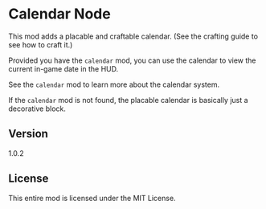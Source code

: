 # Calendar Node

This mod adds a placable and craftable calendar.
(See the crafting guide to see how to craft it.)

Provided you have the `calendar` mod, you can use the calendar to view
the current in-game date in the HUD.

See the `calendar` mod to learn more about the calendar system.

If the `calendar` mod is not found, the placable calendar is basically just
a decorative block.

## Version
1.0.2

## License
This entire mod is licensed under the MIT License.
